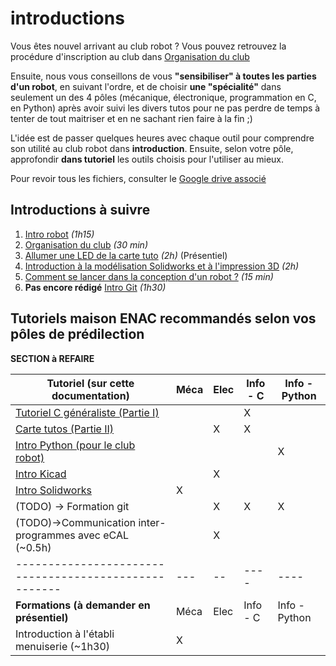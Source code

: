 # introductions

Vous êtes nouvel arrivant au club robot ?
Vous pouvez retrouvez la procédure d'inscription au club dans [Organisation du club](orgaClub.md)

Ensuite, nous vous conseillons de vous **"sensibiliser" à toutes les parties d'un robot**, en suivant l'ordre, et de choisir **une "spécialité"** dans seulement un des 4 pôles (mécanique, électronique, programmation en C, en Python) après avoir suivi les divers tutos pour ne pas perdre de temps à tenter de tout maitriser et en ne sachant rien faire à la fin ;)

L'idée est de passer quelques heures avec chaque outil pour comprendre son utilité au club robot dans **introduction**.
Ensuite, selon votre pôle, approfondir **dans tutoriel** les outils choisis pour l'utiliser au mieux.

Pour revoir tous les fichiers, consulter le 
[Google drive associé](https://drive.google.com/drive/u/1/folders/0B3TOHzAm3I1Sfk96R0xRZGctR3BGa242aGExelpXU2VCcnJmbjg1OVlMRVNyV0xJeTM5SVU?resourcekey=0-rhd8NIuvxKy_Zvdg25Wu4w)

## Introductions à suivre

1. [Intro robot](introRobot.md)  *(1h15)*
1. [Organisation du club](orgaClub.md) *(30 min)*
1. [Allumer une LED de la carte tuto](https://docs.google.com/document/d/1-jxdJCb0QWJrYiXEooCPBYri_L7LV24AF4ST5_-yBRs/edit) *(2h)* (Présentiel)
1. [Introduction à la modélisation Solidworks et à l'impression 3D](solidworks.md) *(2h)*
1. [Comment se lancer dans la conception d'un robot ?](../petits_tutos/index.md) *(15 min)*
1. **Pas encore rédigé** [Intro Git](../outils_communs/git.md) *(1h30)*

## Tutoriels maison ENAC recommandés selon vos pôles de prédilection

**SECTION à REFAIRE**

| Tutoriel  (sur cette documentation)                               | Méca | Elec | Info - C | Info - Python |
|-------------------------------------------------------------------|------|------|----------|---------------|
| [Tutoriel C généraliste (Partie I)](introC.md)                    |      |      |   X       |               |
| [Carte tutos (Partie II)](introC.md)                              |      | X    | X        |               |
| [Intro Python (pour le club robot)](introPython.md)               |      |      |          |      X       |
| [Intro Kicad](../outils_communs/kicad.md)                         |      | X    |          |           |
| [Intro Solidworks](../outils_communs/solidworks.md)               |  X    |    |          |           |
| (TODO) -> Formation git                                           |      | X   |    X    | X |
| (TODO)->Communication inter-programmes avec eCAL (~0.5h)   |      |   X   |       |        | Python |
| -----------------------------------------------------             |  ---   |  --  |     ----     |   ----        |
| **Formations   (à demander en présentiel)**             | Méca | Elec | Info - C | Info - Python |
| Introduction à l'établi menuiserie (~1h30)                        |   X   |    |        |  | 


